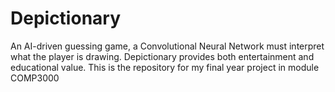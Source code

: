 # Depictionary
 An AI-driven guessing game, a Convolutional Neural Network must interpret what the player is drawing. Depictionary provides both entertainment and educational value. This is the repository for my final year project in module COMP3000

